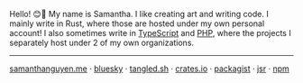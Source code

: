 Hello! 😊👋 My name is Samantha. I like creating art and writing code. I mainly write in Rust, where those are hosted under my own personal account! I also sometimes write in [TypeScript](https://github.com/nc-js) and [PHP](https://github.com/php-lights), where the projects I separately host under 2 of my own organizations. 

----
<a href="https://samanthanguyen.me">samanthanguyen.me</a> · <a href="https://bsky.app/profile/samanthanguyen.me">bluesky</a> · <a href="https://tangled.sh/@samanthanguyen.me">tangled.sh</a> · <a href="https://crates.io/users/neoncitylights">crates.io</a> · <a href="https://packagist.org/users/neoncitylights/packages/">packagist</a> · <a href="https://jsr.io/@nc">jsr</a> · <a href="https://www.npmjs.com/~neoncitylights">npm</a>

